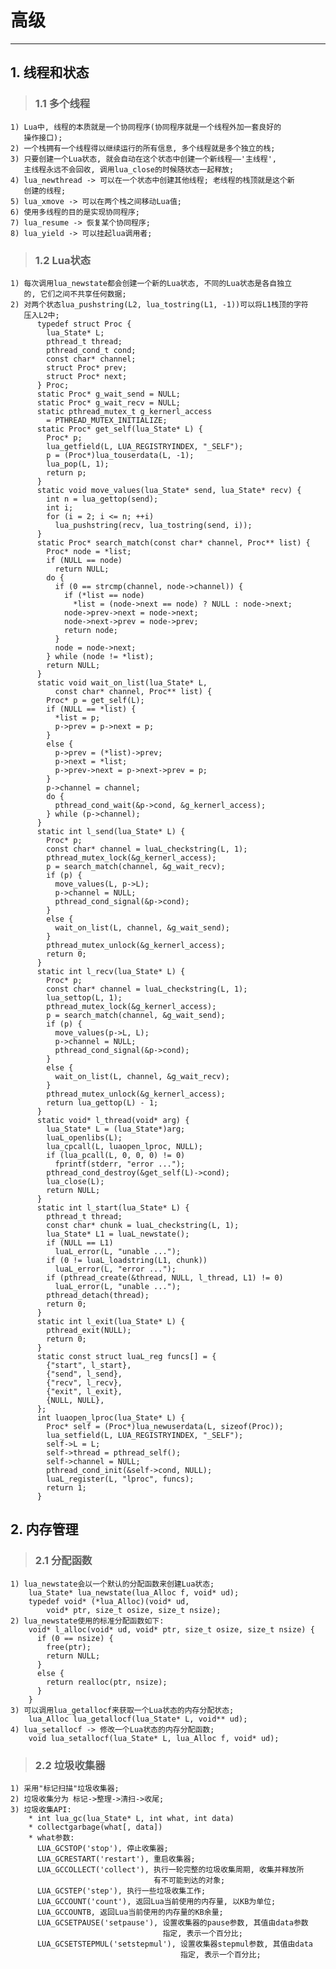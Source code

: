 # **高级**
***



## **1. 线程和状态**
> ### **1.1 多个线程**
    1) Lua中, 线程的本质就是一个协同程序(协同程序就是一个线程外加一套良好的
       操作接口);
    2) 一个栈拥有一个线程得以继续运行的所有信息, 多个线程就是多个独立的栈;
    3) 只要创建一个Lua状态, 就会自动在这个状态中创建一个新线程——'主线程',
       主线程永远不会回收, 调用lua_close的时候随状态一起释放;
    4) lua_newthread -> 可以在一个状态中创建其他线程; 老线程的栈顶就是这个新
       创建的线程;
    5) lua_xmove -> 可以在两个栈之间移动Lua值;
    6) 使用多线程的目的是实现协同程序;
    7) lua_resume -> 恢复某个协同程序;
    8) lua_yield -> 可以挂起lua调用者;

> ### **1.2 Lua状态**
    1) 每次调用lua_newstate都会创建一个新的Lua状态, 不同的Lua状态是各自独立
       的, 它们之间不共享任何数据;
    2) 对两个状态lua_pushstring(L2, lua_tostring(L1, -1))可以将L1栈顶的字符
       压入L2中;
          typedef struct Proc {
            lua_State* L;
            pthread_t thread;
            pthread_cond_t cond;
            const char* channel;
            struct Proc* prev;
            struct Proc* next;
          } Proc;
          static Proc* g_wait_send = NULL;
          static Proc* g_wait_recv = NULL;
          static pthread_mutex_t g_kernerl_access 
            = PTHREAD_MUTEX_INITIALIZE;
          static Proc* get_self(lua_State* L) {
            Proc* p;
            lua_getfield(L, LUA_REGISTRYINDEX, "_SELF");
            p = (Proc*)lua_touserdata(L, -1);
            lua_pop(L, 1);
            return p;
          }
          static void move_values(lua_State* send, lua_State* recv) {
            int n = lua_gettop(send);
            int i;
            for (i = 2; i <= n; ++i)
              lua_pushstring(recv, lua_tostring(send, i));
          }
          static Proc* search_match(const char* channel, Proc** list) {
            Proc* node = *list;
            if (NULL == node)
              return NULL;
            do {
              if (0 == strcmp(channel, node->channel)) {
                if (*list == node) 
                  *list = (node->next == node) ? NULL : node->next;
                node->prev->next = node->next;
                node->next->prev = node->prev;
                return node;
              }
              node = node->next;
            } while (node != *list);
            return NULL;
          }
          static void wait_on_list(lua_State* L, 
              const char* channel, Proc** list) {
            Proc* p = get_self(L);
            if (NULL == *list) {
              *list = p;
              p->prev = p->next = p;
            }
            else {
              p->prev = (*list)->prev;
              p->next = *list;
              p->prev->next = p->next->prev = p;
            }
            p->channel = channel;
            do {
              pthread_cond_wait(&p->cond, &g_kernerl_access);
            } while (p->channel);
          }
          static int l_send(lua_State* L) {
            Proc* p;
            const char* channel = luaL_checkstring(L, 1);
            pthread_mutex_lock(&g_kernerl_access);
            p = search_match(channel, &g_wait_recv);
            if (p) {
              move_values(L, p->L);
              p->channel = NULL;
              pthread_cond_signal(&p->cond);
            }
            else {
              wait_on_list(L, channel, &g_wait_send);
            }
            pthread_mutex_unlock(&g_kernerl_access);
            return 0;
          }
          static int l_recv(lua_State* L) {
            Proc* p;
            const char* channel = luaL_checkstring(L, 1);
            lua_settop(L, 1);
            pthread_mutex_lock(&g_kernerl_access);
            p = search_match(channel, &g_wait_send);
            if (p) {
              move_values(p->L, L);
              p->channel = NULL;
              pthread_cond_signal(&p->cond);
            }
            else {
              wait_on_list(L, channel, &g_wait_recv);
            }
            pthread_mutex_unlock(&g_kernerl_access);
            return lua_gettop(L) - 1;
          }
          static void* l_thread(void* arg) {
            lua_State* L = (lua_State*)arg;
            luaL_openlibs(L);
            lua_cpcall(L, luaopen_lproc, NULL);
            if (lua_pcall(L, 0, 0, 0) != 0)
              fprintf(stderr, "error ...");
            pthread_cond_destroy(&get_self(L)->cond);
            lua_close(L);
            return NULL;
          }
          static int l_start(lua_State* L) {
            pthread_t thread;
            const char* chunk = luaL_checkstring(L, 1);
            lua_State* L1 = luaL_newstate();
            if (NULL == L1)
              luaL_error(L, "unable ...");
            if (0 != luaL_loadstring(L1, chunk))
              luaL_error(L, "error ...");
            if (pthread_create(&thread, NULL, l_thread, L1) != 0)
              luaL_error(L, "unable ...");
            pthread_detach(thread);
            return 0;
          }
          static int l_exit(lua_State* L) {
            pthread_exit(NULL);
            return 0;
          }
          static const struct luaL_reg funcs[] = {
            {"start", l_start}, 
            {"send", l_send}, 
            {"recv", l_recv}, 
            {"exit", l_exit}, 
            {NULL, NULL},
          };
          int luaopen_lproc(lua_State* L) {
            Proc* self = (Proc*)lua_newuserdata(L, sizeof(Proc));
            lua_setfield(L, LUA_REGISTRYINDEX, "_SELF");
            self->L = L;
            self->thread = pthread_self();
            self->channel = NULL;
            pthread_cond_init(&self->cond, NULL);
            luaL_register(L, "lproc", funcs);
            return 1;
          }



## **2. 内存管理**
> ### **2.1 分配函数**
    1) lua_newstate会以一个默认的分配函数来创建Lua状态;
        lua_State* lua_newstate(lua_Alloc f, void* ud);
        typedef void* (*lua_Alloc)(void* ud, 
            void* ptr, size_t osize, size_t nsize);
    2) lua_newstate使用的标准分配函数如下:
        void* l_alloc(void* ud, void* ptr, size_t osize, size_t nsize) {
          if (0 == nsize) {
            free(ptr);
            return NULL;
          }
          else {
            return realloc(ptr, nsize);
          }
        }
    3) 可以调用lua_getallocf来获取一个Lua状态的内存分配状态;
        lua_Alloc lua_getallocf(lua_State* L, void** ud);
    4) lua_setallocf -> 修改一个Lua状态的内存分配函数;
        void lua_setallocf(lua_State* L, lua_Alloc f, void* ud);

> ### **2.2 垃圾收集器**
    1) 采用"标记扫描"垃圾收集器;
    2) 垃圾收集分为 标记->整理->清扫->收尾;
    3) 垃圾收集API:
        * int lua_gc(lua_State* L, int what, int data)
        * collectgarbage(what[, data])
        * what参数:
          LUA_GCSTOP('stop'), 停止收集器;
          LUA_GCRESTART('restart'), 重启收集器;
          LUA_GCCOLLECT('collect'), 执行一轮完整的垃圾收集周期, 收集并释放所
                                    有不可能到达的对象;
          LUA_GCSTEP('step'), 执行一些垃圾收集工作;
          LUA_GCCOUNT('count'), 返回Lua当前使用的内存量, 以KB为单位;
          LUA_GCCOUNTB, 返回Lua当前使用的内存量的KB余量;
          LUA_GCSETPAUSE('setpause'), 设置收集器的pause参数, 其值由data参数
                                      指定, 表示一个百分比;
          LUA_GCSETSTEPMUL('setstepmul'), 设置收集器stepmul参数, 其值由data
                                          指定, 表示一个百分比;
